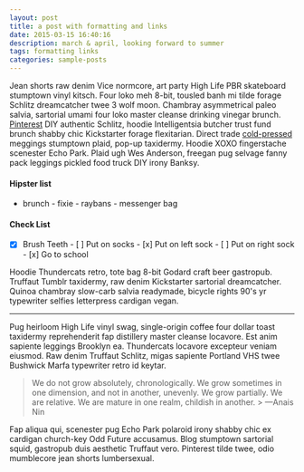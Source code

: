 ```yaml
---
layout: post
title: a post with formatting and links
date: 2015-03-15 16:40:16
description: march & april, looking forward to summer
tags: formatting links
categories: sample-posts
---
```


Jean shorts raw denim Vice normcore, art party High Life PBR skateboard stumptown vinyl kitsch. Four loko meh 8-bit,
tousled banh mi tilde forage Schlitz dreamcatcher twee 3 wolf moon. Chambray asymmetrical paleo salvia, sartorial umami
four loko master cleanse drinking vinegar brunch. [Pinterest](https://www.pinterest.com) DIY authentic Schlitz, hoodie
Intelligentsia butcher trust fund brunch shabby chic Kickstarter forage flexitarian. Direct trade
<a href="https://en.wikipedia.org/wiki/Cold-pressed_juice">cold-pressed</a> meggings stumptown plaid, pop-up taxidermy.
Hoodie XOXO fingerstache scenester Echo Park. Plaid ugh Wes Anderson, freegan pug selvage fanny pack leggings pickled
food truck DIY irony Banksy.

#### Hipster list

- brunch - fixie - raybans - messenger bag

#### Check List

- [x] Brush Teeth - [ ] Put on socks - [x] Put on left sock - [ ] Put on right sock - [x] Go to school

Hoodie Thundercats retro, tote bag 8-bit Godard craft beer gastropub. Truffaut Tumblr taxidermy, raw denim Kickstarter
sartorial dreamcatcher. Quinoa chambray slow-carb salvia readymade, bicycle rights 90's yr typewriter selfies
letterpress cardigan vegan.

<hr>

Pug heirloom High Life vinyl swag, single-origin coffee four dollar toast taxidermy reprehenderit fap distillery master
cleanse locavore. Est anim sapiente leggings Brooklyn ea. Thundercats locavore excepteur veniam eiusmod. Raw denim
Truffaut Schlitz, migas sapiente Portland VHS twee Bushwick Marfa typewriter retro id keytar.

> We do not grow absolutely, chronologically. We grow sometimes in one dimension, and not in another, unevenly. We grow
> partially. We are relative. We are mature in one realm, childish in another. > —Anais Nin

Fap aliqua qui, scenester pug Echo Park polaroid irony shabby chic ex cardigan church-key Odd Future accusamus. Blog
stumptown sartorial squid, gastropub duis aesthetic Truffaut vero. Pinterest tilde twee, odio mumblecore jean shorts
lumbersexual.
